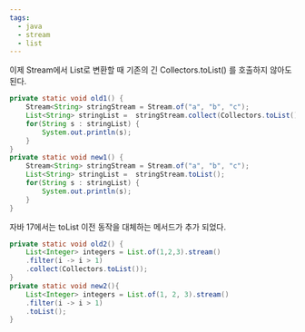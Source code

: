```yaml
---
tags:
  - java
  - stream
  - list
---
```

이제 Stream에서 List로 변환할 때 기존의 긴 Collectors.toList() 를 호출하지 않아도 된다.
```java
private static void old1() {
    Stream<String> stringStream = Stream.of("a", "b", "c");
    List<String> stringList =  stringStream.collect(Collectors.toList());
    for(String s : stringList) {
        System.out.println(s);
    }
}
private static void new1() {
    Stream<String> stringStream = Stream.of("a", "b", "c");
    List<String> stringList =  stringStream.toList();
    for(String s : stringList) {
        System.out.println(s);
    }
}
```
자바 17에서는 toList 이전 동작을 대체하는 메서드가 추가 되었다.
```java
private static void old2() {
    List<Integer> integers = List.of(1,2,3).stream()
    .filter(i -> i > 1)
    .collect(Collectors.toList());
}
private static void new2(){
	List<Integer> integers = List.of(1, 2, 3).stream()
    .filter(i -> i > 1)
    .toList();
}
```
